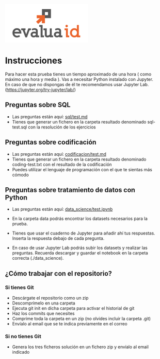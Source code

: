 <img src="img/logo_e.png" />

# Instrucciones

Para hacer esta prueba tienes un tiempo aproximado de una hora ( como máximo una hora y media ). Vas a necesitar Python instalado con Jupyter. En caso de que no dispongas de él te recomendamos usar Jupyter Lab.(https://jupyter.org/try-jupyter/lab/)

## Preguntas sobre SQL

* Las preguntas están aquí: [sql/test.md](sql/test.md)
* Tienes que generar un fichero en la carpeta resultado denominado sql-test.sql con la resolución de los ejercicios

## Preguntas sobre codificación

* Las preguntas están aquí: [codificacion/test.md](codificacion/test.md)
* Tienes que generar un fichero en la carpeta resultado denominado coding-test.txt con el resultado de la codificación
* Puedes utilizar el lenguaje de programación con el que te sientas más cómodo

## Preguntas sobre tratamiento de datos con Python

* Las preguntas están aquí: [data_science/test.ipynb](data_science/test.ipynb)
* En la carpeta data podrás encontrar los datasets necesarios para la prueba.
* Tienes que usar el cuaderno de Jupyter para añadir ahí tus respuestas. Inserta la respuesta debajo de cada pregunta.

* En caso de usar Jupyter Lab podrás subir los datasets y realizar las preguntas. Recuerda descargar y guardar el notebook en la carpeta correcta (./data_science).

## ¿Cómo trabajar con el repositorio?
### Si tienes Git

* Descárgate el repositorio como un zip
* Descomprímelo en una carpeta
* Ejecuta git init en dicha carpeta para activar el historial de git
* Haz los commits que necesites
* Comprime toda la carpeta en un zip (no olvides incluir la carpeta .git)
* Envíalo al email que se te indica previamente en el correo
### Si no tienes Git
* Genera los tres ficheros solución en un fichero zip y envíalo al email indicado
